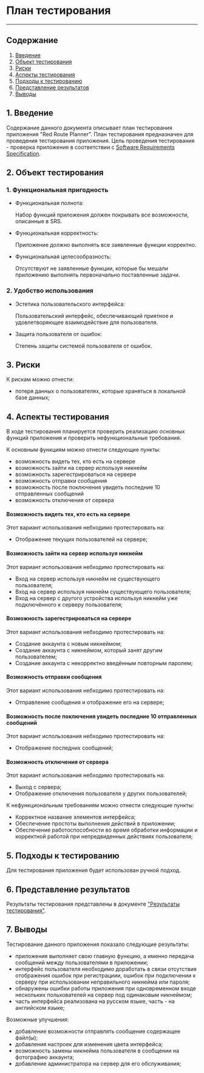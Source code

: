 # План тестирования  
***

## Содержание  
1. [Введение](#1)  
2. [Объект тестирования](#2)  
3. [Риски](#3)  
4. [Аспекты тестирования](#4)  
5. [Подходы к тестированию](#5)  
6. [Представление результатов](#6)  
7. [Выводы](#7)  

## 1. Введение <a name="1"></a>  

Содержание данного документа описывает план тестирования приложения "Red Route Planner". План тестирования предназначен для проведения тестирования приложения. Цель проведения тестирования - проверка приложения в соответствии с [Software Requirements Specification](https://github.com/KevinPozitive/client-server-application-requirements/blob/master/Requirements/требования.md).

## 2. Объект тестирования <a name="2"></a>  

### 1. Функциональная пригодность
  - Функциональная полнота:  

    Набор функций приложения должен покрывать все возможности, описанные в SRS.
  - Функциональная корректность:  

    Приложение должно выполнять все заявленные функции корректно.
  - Функциональная целесообразность:  

    Отсутствуют не заявленные функции, которые бы мешали приложению выполнять первоначально поставленные задачи.
### 2. Удобство использования
 - Эстетика пользовательского интерфейса:  

    Пользовательский интерфейс, обеспечивающий приятное и удовлетворяющее взаимодействие для пользователя.
 - Защита пользователя от ошибок:  

    Степень защиты системой пользователя от ошибок.

## 3. Риски <a name="3"></a>  

К рискам можно отнести:  
* потеря данных о пользователях, которые храняться в локальной базе данных;  

## 4. Аспекты тестирования <a name="4"></a>  

В ходе тестирования планируется проверить реализацию основных функций приложения и проверить нефункциональные требования.

К основным функциям можно отнести следующие пункты:
* возможность видеть тех, кто есть на сервере
* возможность зайти на сервер используя никнейм 
* возможность зарегестрироваться на сервере
* возможность отправки сообщения
* возможность после поключения увидеть последние 10 отправленных сообщений 
* возможность отключения от сервера

#### Возможность видеть тех, кто есть на сервере
Этот вариант использования небходимо протестировать на:
* Отображение текущих пользователей на сервере;

#### Возможность зайти на сервер используя никнейм 
Этот вариант использования небходимо протестировать на:
* Вход на сервер используя никнейм не существующего пользователя;
* Вход на сервер используя никнейм существующего пользователя;
* Вход на сервер с другого устройства используя никнейм уже подключённого к серверу пользователя;

#### Возможность зарегестрироваться на сервере
Этот вариант использования небходимо протестировать на:
* Создание аккаунта с новым никнеймом;
* Создание аккаунта с никнеймом, который занят другим пользователем;
* Создание аккаунта с некорректно введённым повторным паролем;

#### Возможность отправки сообщения
Этот вариант использования небходимо протестировать на:
* Отправление сообщения и отображение его на сервере;

#### Возможность после поключения увидеть последние 10 отправленных сообщений 
Этот вариант использования небходимо протестировать на:
* Отображение последних сообщений;

#### Возможность отключения от сервера
Этот вариант использования небходимо протестировать на:
* Выход с сервера;
* Отображение отключения пользователя у других пользователей;

К нефункциональным требованиям можно отнести следующие пункты:
* Корректное название элементов интерфейса;
* Обеспечение простоты выполнения действий в приложении;
* Обеспечение работоспособности во время обработки информации и корректной работой при непредвиденных действиях пользователя;

## 5. Подходы к тестированию <a name="5"></a>  

Для тестирования приложения будет использован ручной подход.  

## 6. Представление результатов <a name="6"></a>  

Результаты тестирования представлены в документе ["Результаты тестирования"](../Тестирование/TestResults.md).  

## 7. Выводы <a name="7"></a>  

Тестирование данного приложения показало следующие результаты:
* приложения выполняет свою главную функцию, а именно передача сообщений между пользователями в приложении;
* интерфейс пользователя необходимо доработать в связи отсутствия отображения ошибок при регистрациии, ошибок при подключении к серверу при использовании неправильного никнейма или пароля;
* обнаружены ошибки работы приложения при одновременном входе нескольких польхователей на сервер под одинаковым никнеймом;
* часть интерфейса реализована на русском языке, часть - на английском языке;
  
Возможные улучшения:
* добавление возможности отправлять сообщение содержащее файл(ы);
* добавления настроек для изменения цвета интерфейса;
* возможность замены никнейма пользователя в сообщении на фотографию аккаунта;
* добавление администратора на сервер для его обслуживания;
